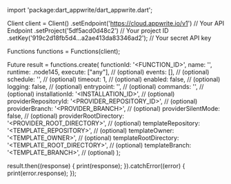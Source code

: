 import 'package:dart_appwrite/dart_appwrite.dart';

Client client = Client()
  .setEndpoint('https://cloud.appwrite.io/v1') // Your API Endpoint
  .setProject('5df5acd0d48c2') // Your project ID
  .setKey('919c2d18fb5d4...a2ae413da83346ad2'); // Your secret API key

Functions functions = Functions(client);

Future result = functions.create(
  functionId: '<FUNCTION_ID>',
  name: '<NAME>',
  runtime:  .node145,
  execute: ["any"], // (optional)
  events: [], // (optional)
  schedule: '', // (optional)
  timeout: 1, // (optional)
  enabled: false, // (optional)
  logging: false, // (optional)
  entrypoint: '<ENTRYPOINT>', // (optional)
  commands: '<COMMANDS>', // (optional)
  installationId: '<INSTALLATION_ID>', // (optional)
  providerRepositoryId: '<PROVIDER_REPOSITORY_ID>', // (optional)
  providerBranch: '<PROVIDER_BRANCH>', // (optional)
  providerSilentMode: false, // (optional)
  providerRootDirectory: '<PROVIDER_ROOT_DIRECTORY>', // (optional)
  templateRepository: '<TEMPLATE_REPOSITORY>', // (optional)
  templateOwner: '<TEMPLATE_OWNER>', // (optional)
  templateRootDirectory: '<TEMPLATE_ROOT_DIRECTORY>', // (optional)
  templateBranch: '<TEMPLATE_BRANCH>', // (optional)
);

result.then((response) {
  print(response);
}).catchError((error) {
  print(error.response);
});
